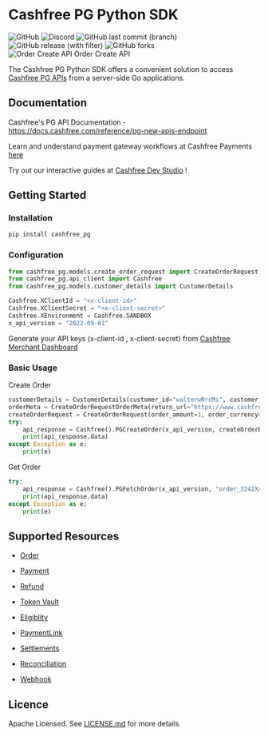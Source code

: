 # Cashfree PG Python SDK
![GitHub](https://img.shields.io/github/license/cashfree/cashfree-pg-sdk-python) ![Discord](https://img.shields.io/discord/931125665669972018?label=discord) ![GitHub last commit (branch)](https://img.shields.io/github/last-commit/cashfree/cashfree-pg-sdk-python/master) ![GitHub release (with filter)](https://img.shields.io/github/v/release/cashfree/cashfree-pg-sdk-python?label=latest) ![GitHub forks](https://img.shields.io/github/forks/cashfree/cashfree-pg-sdk-python) ![Order Create API Order Create API](https://statuspage.cashfree.com/badge/pg-create-order-api/status)

The Cashfree PG Python SDK offers a convenient solution to access [Cashfree PG APIs](https://docs.cashfree.com/reference/pg-new-apis-endpoint) from a server-side Go  applications. 



## Documentation

Cashfree's PG API Documentation - https://docs.cashfree.com/reference/pg-new-apis-endpoint

Learn and understand payment gateway workflows at Cashfree Payments [here](https://docs.cashfree.com/docs/payment-gateway)

Try out our interactive guides at [Cashfree Dev Studio](https://www.cashfree.com/devstudio) !

## Getting Started

### Installation
```bash
pip install cashfree_pg
```
### Configuration

```python
from cashfree_pg.models.create_order_request import CreateOrderRequest
from cashfree_pg.api_client import Cashfree
from cashfree_pg.models.customer_details import CustomerDetails

Cashfree.XClientId = "<x-client-id>"
Cashfree.XClientSecret = "<x-client-secret>"
Cashfree.XEnvironment = Cashfree.SANDBOX
x_api_version = "2022-09-01"
```

Generate your API keys (x-client-id , x-client-secret) from [Cashfree Merchant Dashboard](https://merchant.cashfree.com/merchants/login)

### Basic Usage
Create Order
```python
customerDetails = CustomerDetails(customer_id="walterwNrcMi", customer_phone="9999999999")
orderMeta = CreateOrderRequestOrderMeta(return_url="https://www.cashfree.com/devstudio/preview/pg/web/checkout?order_id={order_id}")
createOrderRequest = CreateOrderRequest(order_amount=1, order_currency="INR", customer_details=customerDetails, order_meta=orderMeta)
try:
    api_response = Cashfree().PGCreateOrder(x_api_version, createOrderRequest, None, None)
    print(api_response.data)
except Exception as e:
    print(e)
```

Get Order
```python
try:
    api_response = Cashfree().PGFetchOrder(x_api_version, "order_3242X4jQ5f0S9KYxZO9mtDL1Kx2Y7u", None)
    print(api_response.data)
except Exception as e:
    print(e)
```

## Supported Resources

- [Order](docs/Orders.md)

- [Payment](docs/Payments.md)

- [Refund](docs/Refunds.md)

- [Token Vault](docs/TokenVault.md)

- [Eligiblity](docs/Eligibility.md)

- [PaymentLink](docs/PaymentLink.md)

- [Settlements](docs/Settlements.md)

- [Reconciliation](docs/Reconciliation.md)

- [Webhook](docs/Webhook.md)


## Licence

Apache Licensed. See [LICENSE.md](LICENSE.md) for more details
